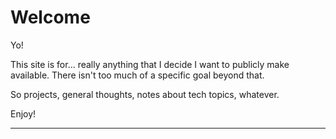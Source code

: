 # Welcome

Yo!

This site is for... really anything that I decide I want to publicly make available. 
There isn't too much of a specific goal beyond that. 

So projects, general thoughts, notes about tech topics, whatever. 

Enjoy!

--------------------------------------------------------------------------
